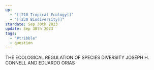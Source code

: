 ```yaml
---
up:
  - "[[210 Tropical Ecology]]"
  - "[[230 Biodiversity]]"
stardate: Sep 30th 2023
update: Sep 30th 2023
tags:
  - "#tribble"
  - question
---
```

THE ECOLOGICAL REGULATION OF SPECIES DIVERSITY JOSEPH H. CONNELL AND EDUARDO ORIAS